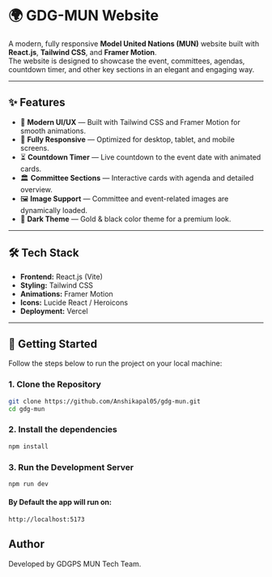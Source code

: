 # 🌍 GDG-MUN Website

A modern, fully responsive **Model United Nations (MUN)** website built with **React.js**, **Tailwind CSS**, and **Framer Motion**.  
The website is designed to showcase the event, committees, agendas, countdown timer, and other key sections in an elegant and engaging way.

---

## ✨ Features

- 🎨 **Modern UI/UX** — Built with Tailwind CSS and Framer Motion for smooth animations.  
- 📱 **Fully Responsive** — Optimized for desktop, tablet, and mobile screens.  
- ⏳ **Countdown Timer** — Live countdown to the event date with animated cards.  
- 🏛 **Committee Sections** — Interactive cards with agenda and detailed overview.  
- 🖼 **Image Support** — Committee and event-related images are dynamically loaded.  
- 🌟 **Dark Theme** — Gold & black color theme for a premium look.  

---

## 🛠 Tech Stack

- **Frontend:** React.js (Vite)
- **Styling:** Tailwind CSS  
- **Animations:** Framer Motion  
- **Icons:** Lucide React / Heroicons  
- **Deployment:** Vercel 


---

## 🚀 Getting Started

Follow the steps below to run the project on your local machine:

### 1. Clone the Repository
```bash
git clone https://github.com/Anshikapal05/gdg-mun.git
cd gdg-mun
```

### 2. Install the dependencies
```bash
npm install
```

### 3. Run the Development Server
```bash
npm run dev
```
#### By Default the app will run on: 
```arduino
http://localhost:5173
```

## Author

Developed by GDGPS MUN Tech Team.



